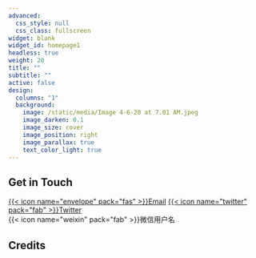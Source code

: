 ```yaml
---
advanced:
  css_style: null
  css_class: fullscreen
widget: blank
widget_id: homepage1
headless: true
weight: 20
title: ""
subtitle: ""
active: false
design:
  columns: "1"
  background:
    image: /static/media/Image 4-6-20 at 7.01 AM.jpeg
    image_darken: 0.1
    image_size: cover
    image_position: right
    image_parallax: true
    text_color_light: true
---
```

## Get in Touch

[{{< icon name="envelope" pack="fas" >}}Email](mailto:me@example.com)
[{{< icon name="twitter" pack="fab" >}}Twitter](https://twitter.com/wowchemy)\
{{< icon name="weixin" pack="fab" >}}微信用户名

## Credits